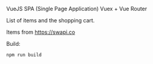 
VueJS SPA (Single Page Application) Vuex + Vue Router

List of items and the shopping cart.

Items from https://swapi.co


Build:

`npm run build`

